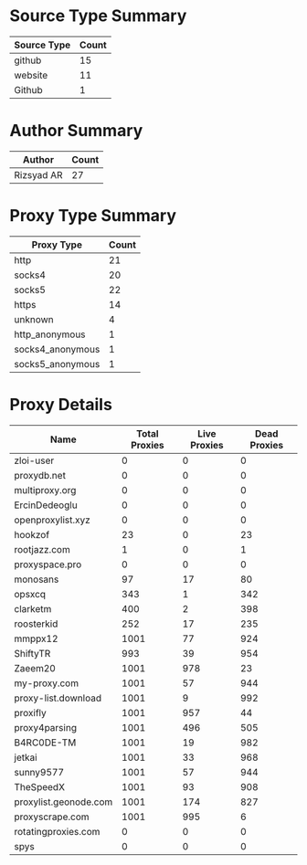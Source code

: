 # Source Type Summary

| Source Type | Count |
|-------------|-------|
| github | 15 |
| website | 11 |
| Github | 1 |


# Author Summary

| Author | Count |
|--------|-------|
| Rizsyad AR | 27 |


# Proxy Type Summary

| Proxy Type | Count |
|------------|-------|
| http | 21 |
| socks4 | 20 |
| socks5 | 22 |
| https | 14 |
| unknown | 4 |
| http_anonymous | 1 |
| socks4_anonymous | 1 |
| socks5_anonymous | 1 |


# Proxy Details

| Name | Total Proxies | Live Proxies | Dead Proxies |
|------|---------------|--------------|---------------|
| zloi-user | 0 | 0 | 0 |
| proxydb.net | 0 | 0 | 0 |
| multiproxy.org | 0 | 0 | 0 |
| ErcinDedeoglu | 0 | 0 | 0 |
| openproxylist.xyz | 0 | 0 | 0 |
| hookzof | 23 | 0 | 23 |
| rootjazz.com | 1 | 0 | 1 |
| proxyspace.pro | 0 | 0 | 0 |
| monosans | 97 | 17 | 80 |
| opsxcq | 343 | 1 | 342 |
| clarketm | 400 | 2 | 398 |
| roosterkid | 252 | 17 | 235 |
| mmppx12 | 1001 | 77 | 924 |
| ShiftyTR | 993 | 39 | 954 |
| Zaeem20 | 1001 | 978 | 23 |
| my-proxy.com | 1001 | 57 | 944 |
| proxy-list.download | 1001 | 9 | 992 |
| proxifly | 1001 | 957 | 44 |
| proxy4parsing | 1001 | 496 | 505 |
| B4RC0DE-TM | 1001 | 19 | 982 |
| jetkai | 1001 | 33 | 968 |
| sunny9577 | 1001 | 57 | 944 |
| TheSpeedX | 1001 | 93 | 908 |
| proxylist.geonode.com | 1001 | 174 | 827 |
| proxyscrape.com | 1001 | 995 | 6 |
| rotatingproxies.com | 0 | 0 | 0 |
| spys | 0 | 0 | 0 |
